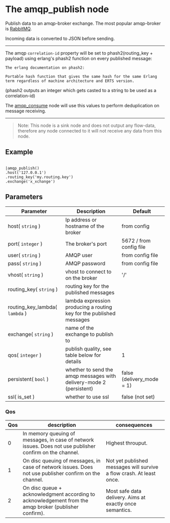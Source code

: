 The amqp_publish node
=====================

Publish data to an amqp-broker exchange. The most popular amqp-broker is [RabbitMQ](https://www.rabbitmq.com).

Incoming data is converted to JSON before sending.

-----------
The amqp `correlation-id` property will be set to phash2(routing_key + payload) using erlang's phash2 function on every published message:
    
    The erlang documentation on phash2:

    Portable hash function that gives the same hash for the same Erlang term regardless of machine architecture and ERTS version.

(phash2 outputs an integer which gets casted to a string to be used as a correlation-id)

The [amqp_consume](amqp_consume.md) node will use this values to perform deduplication on message receiving.

-----------

> Note: This node is a sink node and does not output any flow-data, therefore any node connected to it will not receive any data from this node.

Example
-------
```dfs  

|amqp_publish()
.host('127.0.0.1') 
.routing_key('my.routing.key')
.exchange('x_xchange')

```

Parameters
----------

Parameter     | Description | Default 
--------------|-------------|---------
host( `string` )| Ip address or hostname of the broker| from config
port( `integer` )| The broker's port | 5672 / from config file
user( `string` )| AMQP user | from config file
pass( `string` )| AMQP password | from config file
vhost( `string` )| vhost to connect to on the broker| '/'
routing_key( `string` )| routing key for the published messages|
routing_key_lambda( `lambda` )| lambda expression producing a routing key for the published messages|
exchange( `string` )|name of the exchange to publish to|
qos( `integer` ) | publish quality, see table below for details | 1
persistent( `bool` ) | whether to send the amqp messages with delivery-mode 2 (persistent) | false (delivery_mode = 1)
ssl( is_set ) | whether to use ssl | false (not set)

### Qos
Qos | description | consequences
----|------------ | -------------
0   | In memory queuing of messages, in case of network issues. Does not use publisher confirm on the channel. | Highest throuput.
1   | On disc queuing of messages, in case of network issues. Does not use publisher confirm on the channel. | Not yet published messages will survive a flow crash. At least once.
2   | On disc queue + acknowledgment according to acknowledgement from the amqp broker (publisher confirm). | Most safe data delivery. Aims at exactly once semantics.